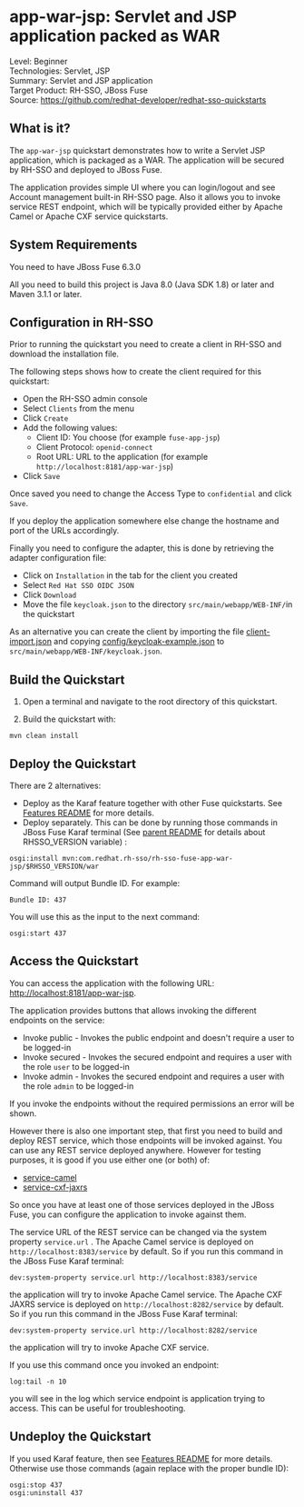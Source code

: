 app-war-jsp: Servlet and JSP application packed as WAR 
======================================================

Level: Beginner  
Technologies: Servlet, JSP  
Summary: Servlet and JSP application  
Target Product: RH-SSO, JBoss Fuse  
Source: <https://github.com/redhat-developer/redhat-sso-quickstarts>  


What is it?
-----------

The `app-war-jsp` quickstart demonstrates how to write a Servlet JSP application, which is packaged as a WAR. The application will be secured by RH-SSO and deployed to JBoss Fuse.

The application provides simple UI where you can login/logout and see Account management built-in RH-SSO page. Also it allows 
you to invoke service REST endpoint, which will be typically provided either by Apache Camel or Apache CXF service quickstarts.


System Requirements
-------------------

You need to have JBoss Fuse 6.3.0

All you need to build this project is Java 8.0 (Java SDK 1.8) or later and Maven 3.1.1 or later.


Configuration in RH-SSO
-----------------------

Prior to running the quickstart you need to create a client in RH-SSO and download the installation file.

The following steps shows how to create the client required for this quickstart:

* Open the RH-SSO admin console
* Select `Clients` from the menu
* Click `Create`
* Add the following values:
  * Client ID: You choose (for example `fuse-app-jsp`)
  * Client Protocol: `openid-connect`
  * Root URL: URL to the application (for example `http://localhost:8181/app-war-jsp`)
* Click `Save`

Once saved you need to change the Access Type to `confidential` and click `Save`.

If you deploy the application somewhere else change the hostname and port of the URLs accordingly.

Finally you need to configure the adapter, this is done by retrieving the adapter configuration file:

* Click on `Installation` in the tab for the client you created
* Select `Red Hat SSO OIDC JSON`
* Click `Download`
* Move the file `keycloak.json` to the directory `src/main/webapp/WEB-INF/`in the quickstart

As an alternative you can create the client by importing the file [client-import.json](config/client-import.json) and
copying [config/keycloak-example.json](config/keycloak-example.json) to `src/main/webapp/WEB-INF/keycloak.json`.

Build the Quickstart
--------------------

1. Open a terminal and navigate to the root directory of this quickstart.

2. Build the quickstart with:
````
mvn clean install
````

Deploy the Quickstart
---------------------
There are 2 alternatives:
- Deploy as the Karaf feature together with other Fuse quickstarts. See [Features README](../features/README.md) for more details.
- Deploy separately. This can be done by running those commands in JBoss Fuse Karaf terminal (See [parent README](../README.md) for details about RHSSO_VERSION variable) :

````
osgi:install mvn:com.redhat.rh-sso/rh-sso-fuse-app-war-jsp/$RHSSO_VERSION/war
````
Command will output Bundle ID. For example:
````
Bundle ID: 437
````
You will use this as the input to the next command:
````
osgi:start 437
````

Access the Quickstart
---------------------

You can access the application with the following URL: <http://localhost:8181/app-war-jsp>.

The application provides buttons that allows invoking the different endpoints on the service:

* Invoke public - Invokes the public endpoint and doesn't require a user to be logged-in
* Invoke secured - Invokes the secured endpoint and requires a user with the role `user` to be logged-in
* Invoke admin - Invokes the secured endpoint and requires a user with the role `admin` to be logged-in

If you invoke the endpoints without the required permissions an error will be shown.

However there is also one important step, that first you need to build and deploy REST service, which those endpoints will be invoked against.
You can use any REST service deployed anywhere. However for testing purposes, it is good if you use either one (or both) of:

* [service-camel](../service-camel/README.md)
* [service-cxf-jaxrs](../service-cxf-jaxrs/README.md)

So once you have at least one of those services deployed in the JBoss Fuse, you can configure the application to invoke against them.

The service URL of the REST service can be changed via the system property `service.url` . The Apache Camel service is deployed on `http://localhost:8383/service` by default. 
So if you run this command in the JBoss Fuse Karaf terminal:
````
dev:system-property service.url http://localhost:8383/service
````
the application will try to invoke Apache Camel service. The Apache CXF JAXRS service is deployed on `http://localhost:8282/service` by default. 
So if you run this command in the JBoss Fuse Karaf terminal:
````
dev:system-property service.url http://localhost:8282/service
````
the application will try to invoke Apache CXF service.

If you use this command once you invoked an endpoint:
````
log:tail -n 10
````
you will see in the log which service endpoint is application trying to access. This can be useful for troubleshooting.


Undeploy the Quickstart
-----------------------
If you used Karaf feature, then see [Features README](../features/README.md) for more details. Otherwise use those commands (again replace 
with the proper bundle ID):
````
osgi:stop 437
osgi:uninstall 437
````

